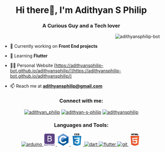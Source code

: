<h1 align="center">Hi there👋, I'm Adithyan S Philip</h1>
<h3 align="center">A Curious Guy and a Tech lover</h3>

<p align="right"> <img src="https://komarev.com/ghpvc/?username=adithyansphilip-bot&label=Profile%20views&color=0e75b6&style=flat" alt="adithyansphilip-bot" /> </p>

- 🔭 Currently working on **Front End projects**

- 🌱 Learning **Flutter**

- 👨‍💻 Personal Website [https://adithyansphilip-bot.github.io/adithyansphilip/](https://adithyansphilip-bot.github.io/adithyansphilip/)

- 📫 Reach me at **adithyansphilip@gmail.com** 

<h3 align="center">Connect with me:</h3>
<p align="center">
<a href="https://twitter.com/adithyan_philip" target="blank"><img align="center" src="https://raw.githubusercontent.com/rahuldkjain/github-profile-readme-generator/master/src/images/icons/Social/twitter.svg" alt="adithyan_philip" height="30" width="40" /></a>
<a href="https://linkedin.com/in/adithyan-s-philip" target="blank"><img align="center" src="https://raw.githubusercontent.com/rahuldkjain/github-profile-readme-generator/master/src/images/icons/Social/linked-in-alt.svg" alt="adithyan-s-philip" height="30" width="40" /></a>
<a href="https://instagram.com/adithyansphilip" target="blank"><img align="center" src="https://raw.githubusercontent.com/rahuldkjain/github-profile-readme-generator/master/src/images/icons/Social/instagram.svg" alt="adithyansphilip" height="30" width="40" /></a>
</p>

<h3 align="center">Languages and Tools:</h3>
<p align="center"> <a href="https://www.arduino.cc/" target="_blank"> <img src="https://cdn.worldvectorlogo.com/logos/arduino-1.svg" alt="arduino" width="40" height="40"/> </a> <a href="https://getbootstrap.com" target="_blank"> <img src="https://raw.githubusercontent.com/devicons/devicon/master/icons/bootstrap/bootstrap-plain-wordmark.svg" alt="bootstrap" width="40" height="40"/> </a> <a href="https://www.cprogramming.com/" target="_blank"> <img src="https://raw.githubusercontent.com/devicons/devicon/master/icons/c/c-original.svg" alt="c" width="40" height="40"/> </a> <a href="https://www.w3schools.com/css/" target="_blank"> <img src="https://raw.githubusercontent.com/devicons/devicon/master/icons/css3/css3-original-wordmark.svg" alt="css3" width="40" height="40"/> </a> <a href="https://dart.dev" target="_blank"> <img src="https://www.vectorlogo.zone/logos/dartlang/dartlang-icon.svg" alt="dart" width="40" height="40"/> </a> <a href="https://flutter.dev" target="_blank"> <img src="https://www.vectorlogo.zone/logos/flutterio/flutterio-icon.svg" alt="flutter" width="40" height="40"/> </a> <a href="https://git-scm.com/" target="_blank"> <img src="https://www.vectorlogo.zone/logos/git-scm/git-scm-icon.svg" alt="git" width="40" height="40"/> </a> <a href="https://www.w3.org/html/" target="_blank"> <img src="https://raw.githubusercontent.com/devicons/devicon/master/icons/html5/html5-original-wordmark.svg" alt="html5" width="40" height="40"/> </a> </p>
